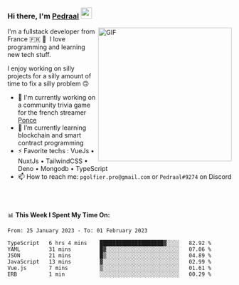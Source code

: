### Hi there, I'm <a href="https://pedraal.dev" target="_blank">Pedraal</a> <img src="https://media.giphy.com/media/hvRJCLFzcasrR4ia7z/giphy.gif" width="25px">
<img align="right" alt="GIF" src="https://pedraal.dev/avatar.png" width="300" height="300" />

I'm a fullstack developer from France 🇫🇷 🥖 &nbsp;I love programming and learning new
tech stuff.

I enjoy working on silly projects for a silly amount of time to fix a silly problem 🙃

- 🔭  I'm currently working on a community trivia game for the french streamer <a href="https://twitch.tv/ponce" target="_blank">Ponce</a>
- 🌱 I’m currently learning blockchain and smart contract programming
- ⚡ Favorite techs : VueJs &bull; NuxtJs &bull; TailwindCSS &bull; Deno &bull; Mongodb &bull; TypeScript
- 📫 How to reach me: `pgolfier.pro@gmail.com` or `Pedraal#9274` on Discord

<br>
<br>

📊 **This Week I Spent My Time On:**
<!--START_SECTION:waka-->

```text
From: 25 January 2023 - To: 01 February 2023

TypeScript   6 hrs 4 mins    ████████████████████▓░░░░   82.92 %
YAML         31 mins         █▓░░░░░░░░░░░░░░░░░░░░░░░   07.06 %
JSON         21 mins         █▒░░░░░░░░░░░░░░░░░░░░░░░   04.89 %
JavaScript   13 mins         ▓░░░░░░░░░░░░░░░░░░░░░░░░   02.99 %
Vue.js       7 mins          ▒░░░░░░░░░░░░░░░░░░░░░░░░   01.61 %
ERB          1 min           ░░░░░░░░░░░░░░░░░░░░░░░░░   00.29 %
```

<!--END_SECTION:waka-->
